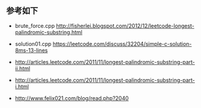 ## 参考如下

- brute_force.cpp	http://fisherlei.blogspot.com/2012/12/leetcode-longest-palindromic-substring.html

- solution01.cpp	https://leetcode.com/discuss/32204/simple-c-solution-8ms-13-lines

- http://articles.leetcode.com/2011/11/longest-palindromic-substring-part-ii.html

- http://articles.leetcode.com/2011/11/longest-palindromic-substring-part-i.html

- http://www.felix021.com/blog/read.php?2040